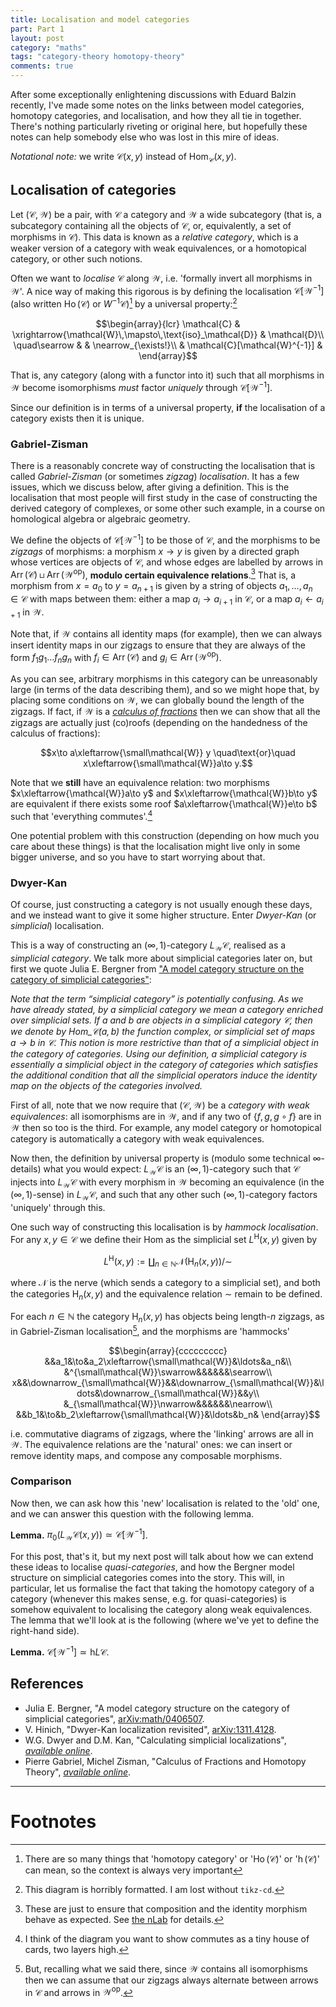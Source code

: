 ```yaml
---
title: Localisation and model categories
part: Part 1
layout: post
category: "maths"
tags: "category-theory homotopy-theory"
comments: true
---
```


After some exceptionally enlightening discussions with Eduard Balzin recently, I've made some notes on the links between model categories, homotopy categories, and localisation, and how they all tie in together.
There's nothing particularly riveting or original here, but hopefully these notes can help somebody else who was lost in this mire of ideas.

<!--more-->

_Notational note:_ we write $\mathcal{C}(x,y)$ instead of $\mathrm{Hom}_\mathcal{C}(x,y)$.



## Localisation of categories

Let $(\mathcal{C},\mathcal{W})$ be a pair, with $\mathcal{C}$ a category and $\mathcal{W}$ a wide subcategory (that is, a subcategory containing all the objects of $\mathcal{C}$, or, equivalently, a set of morphisms in $\mathcal{C}$).
This data is known as a _relative category_, which is a weaker version of a category with weak equivalences, or a homotopical category, or other such notions.

Often we want to _localise_ $\mathcal{C}$ along $\mathcal{W}$, i.e. 'formally invert all morphisms in $\mathcal{W}$'.
A nice way of making this rigorous is by defining the localisation $\mathcal{C}[\mathcal{W}^{-1}]$ (also written $\operatorname{Ho}(\mathcal{C})$ or $W^{-1}\mathcal{C}$)[^3] by a universal property:[^4]

$$\begin{array}{lcr}
    \mathcal{C} & \xrightarrow{\mathcal{W}\,\mapsto\,\text{iso}_\mathcal{D}} & \mathcal{D}\\
    \quad\searrow & & \nearrow_{\exists!}\\
    & \mathcal{C}[\mathcal{W}^{-1}] &
\end{array}$$

That is, any category (along with a functor into it) such that all morphisms in $\mathcal{W}$ become isomorphisms _must_ factor _uniquely_ through $\mathcal{C}[\mathcal{W}^{-1}]$.

Since our definition is in terms of a universal property, **if** the localisation of a category exists then it is unique.


### Gabriel-Zisman

There is a reasonably concrete way of constructing the localisation that is called _Gabriel-Zisman_ (or sometimes _zigzag_) _localisation_.
It has a few issues, which we discuss below, after giving a definition.
This is the localisation that most people will first study in the case of constructing the derived category of complexes, or some other such example, in a course on homological algebra or algebraic geometry.

We define the objects of $\mathcal{C}[\mathcal{W}^{-1}]$ to be those of $\mathcal{C}$, and the morphisms to be _zigzags_ of morphisms: a morphism $x\to y$ is given by a directed graph whose vertices are objects of $\mathcal{C}$, and whose edges are labelled by arrows in $\operatorname{Arr}(\mathcal{C})\sqcup\operatorname{Arr}(\mathcal{W}^\text{op})$, **modulo certain equivalence relations**.[^1]
That is, a morphism from $x=a_0$ to $y=a_{n+1}$ is given by a string of objects $a_1,\ldots,a_n\in\mathcal{C}$ with maps between them: either a map $a_i\to a_{i+1}$ in $\mathcal{C}$, or a map $a_i\leftarrow a_{i+1}$ in $\mathcal{W}$.

Note that, if $\mathcal{W}$ contains all identity maps (for example), then we can always insert identity maps in our zigzags to ensure that they are always of the form $f_1g_1\ldots f_ng_n$ with $f_i\in\operatorname{Arr}(\mathcal{C})$ and $g_i\in\operatorname{Arr}(\mathcal{W}^\text{op})$.

As you can see, arbitrary morphisms in this category can be unreasonably large (in terms of the data describing them), and so we might hope that, by placing some conditions on $\mathcal{W}$, we can globally bound the length of the zigzags.
If fact, if $\mathcal{W}$ is a _[calculus of fractions](https://ncatlab.org/nlab/show/calculus+of+fractions#definition)_ then we can show that all the zigzags are actually just (co)roofs (depending on the handedness of the calculus of fractions):

$$x\to a\xleftarrow{\small\mathcal{W}} y \quad\text{or}\quad x\xleftarrow{\small\mathcal{W}}a\to y.$$

Note that we **still** have an equivalence relation: two morphisms $x\xleftarrow{\mathcal{W}}a\to y$ and $x\xleftarrow{\mathcal{W}}b\to y$ are equivalent if there exists some roof $a\xleftarrow{\mathcal{W}}e\to b$ such that 'everything commutes'.[^2]

One potential problem with this construction (depending on how much you care about these things) is that the localisation might live only in some bigger universe, and so you have to start worrying about that.


### Dwyer-Kan

Of course, just constructing a category is not usually enough these days, and we instead want to give it some higher structure.
Enter _Dwyer-Kan_ (or _simplicial_) localisation.

This is a way of constructing an $(\infty,1)$-category $L_\mathcal{W}\mathcal{C}$, realised as a _simplicial category_.
We talk more about simplicial categories later on, but first we quote Julia E. Bergner from ["A model category structure on the category of simplicial categories"](https://arxiv.org/abs/math/0406507):

_Note that the term “simplicial category” is potentially confusing. As we have already stated, by a simplicial category we mean a category enriched over simplicial sets._
_If $a$ and $b$ are objects in a simplicial category $\mathcal{C}$, then we denote by $\mathrm{Hom}\_\mathcal{C}(a,b)$ the function complex, or simplicial set of maps $a\to b$ in $\mathcal{C}$._
_This notion is more restrictive than that of a simplicial object in the category of categories._
_Using our definition, a simplicial category is essentially a simplicial object in the category of categories which satisfies the additional condition that all the simplicial operators induce the identity map on the objects of the categories involved._

First of all, note that we now require that $(\mathcal{C},\mathcal{W})$ be a _category with weak equivalences_: all isomorphisms are in $\mathcal{W}$, and if any two of $\{f,g,g\circ f\}$ are in $\mathcal{W}$ then so too is the third.
For example, any model category or homotopical category is automatically a category with weak equivalences.

Now then, the definition by universal property is (modulo some technical $\infty$-details) what you would expect: $L_\mathcal{W}\mathcal{C}$ is an $(\infty,1)$-category such that $\mathcal{C}$ injects into $L_\mathcal{W}\mathcal{C}$ with every morphism in $\mathcal{W}$ becoming an equivalence (in the $(\infty,1)$-sense) in $L_\mathcal{W}\mathcal{C}$, and such that any other such $(\infty,1)$-category factors 'uniquely' through this.

One such way of constructing this localisation is by _hammock localisation_.
For any $x,y\in\mathcal{C}$ we define their $\mathrm{Hom}$ as the simplicial set $L^\mathrm{H}(x,y)$ given by

$$L^\mathrm{H}(x,y) := \coprod_{n\in\mathbb{N}}\mathcal{N}(\operatorname{H}_n(x,y))/\sim$$

where $\mathcal{N}$ is the nerve (which sends a category to a simplicial set), and both the categories $\operatorname{H}_n(x,y)$ and the equivalence relation $\sim$ remain to be defined.

For each $n\in\mathbb{N}$ the category $\operatorname{H}_n(x,y)$ has objects being length-$n$ zigzags, as in Gabriel-Zisman localisation[^5], and the morphisms are 'hammocks'

$$\begin{array}{ccccccccc}
    &&a_1&\to&a_2\xleftarrow{\small\mathcal{W}}&\ldots&a_n&\\
    &^{\small\mathcal{W}}\swarrow&&&&&&\searrow\\
    x&&\downarrow_{\small\mathcal{W}}&&\downarrow_{\small\mathcal{W}}&\ldots&\downarrow_{\small\mathcal{W}}&&y\\
    &_{\small\mathcal{W}}\nwarrow&&&&&&\nearrow\\
    &&b_1&\to&b_2\xleftarrow{\small\mathcal{W}}&\ldots&b_n&
\end{array}$$

i.e. commutative diagrams of zigzags, where the 'linking' arrows are all in $\mathcal{W}$.
The equivalence relations are the 'natural' ones: we can insert or remove identity maps, and compose any composable morphisms.

### Comparison

Now then, we can ask how this 'new' localisation is related to the 'old' one, and we can answer this question with the following lemma.

**Lemma.** $\pi_0(L_\mathcal{W}\mathcal{C}(x,y))\simeq\mathcal{C}[\mathcal{W}^{-1}]$.

For this post, that's it, but my next post will talk about how we can extend these ideas to localise _quasi-categories_, and how the Bergner model structure on simplicial categories comes into the story.
This will, in particular, let us formalise the fact that taking the homotopy category of a category (whenever this makes sense, e.g. for quasi-categories) is somehow equivalent to localising the category along weak equivalences.
The lemma that we'll look at is the following (where we've yet to define the right-hand side).

**Lemma.** $\mathcal{C}[\mathcal{W}^{-1}]\simeq\mathrm{h}L\mathcal{C}$.

## References

- Julia E. Bergner, "A model category structure on the category of simplicial categories", [arXiv:math/0406507](https://arxiv.org/abs/math/0406507).
- V. Hinich, "Dwyer-Kan localization revisited", [arXiv:1311.4128](https://arxiv.org/abs/1311.4128).
- W.G. Dwyer and D.M. Kan, "Calculating simplicial localizations", [_available online_](https://www3.nd.edu/~wgd/Dvi/CalculatingSimplicialLocalizations.pdf).
- Pierre Gabriel, Michel Zisman, "Calculus of Fractions and Homotopy Theory", [_available online_](http://web.math.rochester.edu/people/faculty/doug/otherpapers/GZ.pdf).

---

# Footnotes

[^1]: These are just to ensure that composition and the identity morphism behave as expected. See [the nLab](https://ncatlab.org/nlab/show/localization#general_construction) for details.
[^2]: I think of the diagram you want to show commutes as a tiny house of cards, two layers high.
[^3]: There are so many things that 'homotopy category' or '$\operatorname{Ho}(\mathcal{C})$' or '$\operatorname{h}(\mathcal{C})$' can mean, so the context is always very important
[^4]: This diagram is horribly formatted. I am lost without `tikz-cd`.
[^5]: But, recalling what we said there, since $\mathcal{W}$ contains all isomorphisms then we can assume that our zigzags always alternate between arrows in $\mathcal{C}$ and arrows in $\mathcal{W}^\text{op}$.